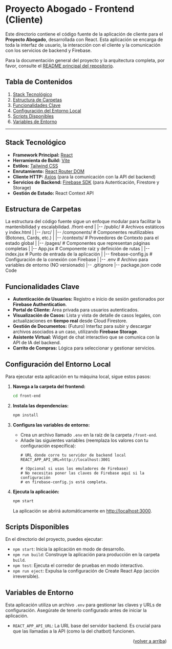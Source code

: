 <a name="readme-top"></a>

# Proyecto Abogado - Frontend (Cliente)

Este directorio contiene el código fuente de la aplicación de cliente para el **Proyecto Abogado**, desarrollada con React. Esta aplicación se encarga de toda la interfaz de usuario, la interacción con el cliente y la comunicación con los servicios de backend y Firebase.

Para la documentación general del proyecto y la arquitectura completa, por favor, consulte el [README principal del repositorio]( ../README.md).

## Tabla de Contenidos
1.  [Stack Tecnológico](#stack-tecnológico)
2.  [Estructura de Carpetas](#estructura-de-carpetas)
3.  [Funcionalidades Clave](#funcionalidades-clave)
4.  [Configuración del Entorno Local](#configuración-del-entorno-local)
5.  [Scripts Disponibles](#scripts-disponibles)
6.  [Variables de Entorno](#variables-de-entorno)

---

## Stack Tecnológico

*   **Framework Principal:** [React](https://reactjs.org/)
*   **Herramienta de Build:** [Vite](https://vitejs.dev/)
*   **Estilos:** [Tailwind CSS](https://tailwindcss.com/)
*   **Enrutamiento:** [React Router DOM](https://reactrouter.com/)
*   **Cliente HTTP:** [Axios](https://axios-http.com/) (para la comunicación con la API del backend)
*   **Servicios de Backend:** [Firebase SDK](https://firebase.google.com/) (para Autenticación, Firestore y Storage)
*   **Gestión de Estado:** React Context API

## Estructura de Carpetas

La estructura del código fuente sigue un enfoque modular para facilitar la mantenibilidad y escalabilidad.
/front-end
|
|-- /public/ # Archivos estáticos y index.html
|
|-- /src/
| |-- /components/ # Componentes reutilizables (Botones, Cards, etc.)
| |-- /contexts/ # Proveedores de Contexto para el estado global
| |-- /pages/ # Componentes que representan páginas completas
| |-- App.jsx # Componente raíz y definición de rutas
| |-- index.jsx # Punto de entrada de la aplicación
| |-- firebase-config.js # Configuración de la conexión con Firebase
|
|-- .env # Archivo para variables de entorno (NO versionado)
|-- .gitignore
|-- package.json
code
Code
## Funcionalidades Clave

*   **Autenticación de Usuarios:** Registro e inicio de sesión gestionados por **Firebase Authentication**.
*   **Portal de Cliente:** Área privada para usuarios autenticados.
*   **Visualización de Casos:** Lista y vista de detalle de casos legales, con actualizaciones en **tiempo real** desde Cloud Firestore.
*   **Gestión de Documentos:** (Futuro) Interfaz para subir y descargar archivos asociados a un caso, utilizando **Firebase Storage**.
*   **Asistente Virtual:** Widget de chat interactivo que se comunica con la API de IA del backend.
*   **Carrito de Compras:** Lógica para seleccionar y gestionar servicios.

## Configuración del Entorno Local

Para ejecutar esta aplicación en tu máquina local, sigue estos pasos:

1.  **Navega a la carpeta del frontend:**
    ```sh
    cd front-end
    ```

2.  **Instala las dependencias:**
    ```sh
    npm install
    ```

3.  **Configura las variables de entorno:**
    - Crea un archivo llamado `.env` en la raíz de la carpeta `/front-end`.
    - Añade las siguientes variables (reemplaza los valores con tu configuración específica):
      ```
      # URL donde corre tu servidor de backend local
      REACT_APP_API_URL=http://localhost:3001

      # (Opcional si usas los emuladores de Firebase)
      # No necesitas poner las claves de Firebase aquí si la configuración
      # en firebase-config.js está completa.
      ```

4.  **Ejecuta la aplicación:**
    ```sh
    npm start
    ```
    La aplicación se abrirá automáticamente en [http://localhost:3000](http://localhost:3000).

## Scripts Disponibles

En el directorio del proyecto, puedes ejecutar:

*   `npm start`: Inicia la aplicación en modo de desarrollo.
*   `npm run build`: Construye la aplicación para producción en la carpeta `build`.
*   `npm test`: Ejecuta el corredor de pruebas en modo interactivo.
*   `npm run eject`: Expulsa la configuración de Create React App (acción irreversible).

## Variables de Entorno

Esta aplicación utiliza un archivo `.env` para gestionar las claves y URLs de configuración. Asegúrate de tenerlo configurado antes de iniciar la aplicación.

*   `REACT_APP_API_URL`: La URL base del servidor backend. Es crucial para que las llamadas a la API (como la del chatbot) funcionen.

<p align="right">(<a href="#readme-top">volver a arriba</a>)</p>
